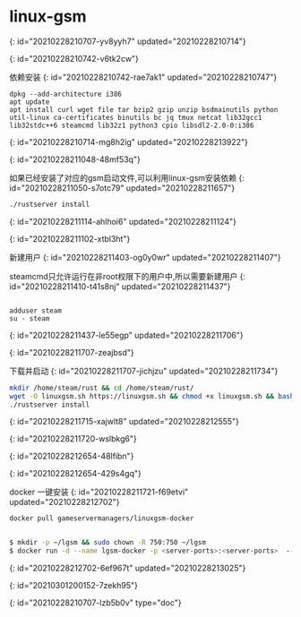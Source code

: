 # linux-gsm
{: id="20210228210707-yv8yyh7" updated="20210228210714"}

{: id="20210228210742-v6tk2cw"}

依赖安装
{: id="20210228210742-rae7ak1" updated="20210228210747"}

```
dpkg --add-architecture i386
apt update
apt install curl wget file tar bzip2 gzip unzip bsdmainutils python util-linux ca-certificates binutils bc jq tmux netcat lib32gcc1 lib32stdc++6 steamcmd lib32z1 python3 cpio libsdl2-2.0-0:i386
```
{: id="20210228210714-mg8h2ig" updated="20210228213922"}

{: id="20210228211048-48mf53q"}

如果已经安装了对应的gsm启动文件,可以利用linux-gsm安装依赖
{: id="20210228211050-s7otc79" updated="20210228211657"}

```bash
./rustserver install
```
{: id="20210228211114-ahlhoi6" updated="20210228211124"}

{: id="20210228211102-xtbl3ht"}

新建用户
{: id="20210228211403-og0y0wr" updated="20210228211407"}

steamcmd只允许运行在非root权限下的用户中,所以需要新建用户
{: id="20210228211410-t41s8nj" updated="20210228211437"}

```

adduser steam
su - steam

```
{: id="20210228211437-le55egp" updated="20210228211706"}

{: id="20210228211707-zeajbsd"}

下载并启动
{: id="20210228211707-jichjzu" updated="20210228211734"}

```bash
mkdir /home/steam/rust && cd /home/steam/rust/
wget -O linuxgsm.sh https://linuxgsm.sh && chmod +x linuxgsm.sh && bash linuxgsm.sh rustserver
./rustserver install
```
{: id="20210228211715-xajwlt8" updated="20210228212555"}

{: id="20210228211720-wslbkg6"}

{: id="20210228212654-48lfibn"}

{: id="20210228212654-429s4gq"}

docker 一键安装
{: id="20210228211721-f69etvi" updated="20210228212702"}

```bash
docker pull gameservermanagers/linuxgsm-docker


$ mkdir -p ~/lgsm && sudo chown -R 750:750 ~/lgsm
$ docker run -d --name lgsm-docker -p <server-ports>:<server-ports>  --restart always --net=host --hostname LGSM -it -v "~/software/lgsm:/home/lgsm/" gameservermanagers/linuxgsm-docker
```
{: id="20210228212702-6ef967t" updated="20210228213025"}

{: id="20210301200152-7zekh95"}


{: id="20210228210707-lzb5b0v" type="doc"}

